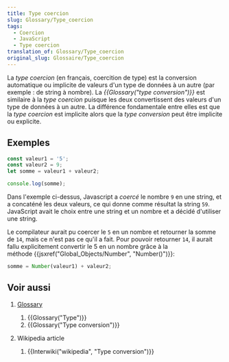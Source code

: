 ```yaml
---
title: Type coercion
slug: Glossary/Type_coercion
tags:
  - Coercion
  - JavaScript
  - Type coercion
translation_of: Glossary/Type_coercion
original_slug: Glossaire/Type_coercion
---
```

La _type coercion_ (en français, coercition de type) est la conversion automatique ou implicite de valeurs d'un type de données à un autre (par exemple : de string à nombre). La *{{Glossary("type conversion")}}* est similaire à la *type coercion* puisque les deux convertissent des valeurs d'un type de données à un autre. La différence fondamentale entre elles est que la _type coercion_ est implicite alors que la _type conversion_ peut être implicite ou explicite.

## Exemples

```js
const valeur1 = '5';
const valeur2 = 9;
let somme = valeur1 + valeur2;

console.log(somme);
```

Dans l'exemple ci-dessus, Javascript a *coercé* le nombre `9` en une string, et a concaténé les deux valeurs, ce qui donne comme résultat la string `59`. JavaScript avait le choix entre une string et un nombre et a décidé d'utiliser une string.

Le compilateur aurait pu coercer le `5` en un nombre et retourner la somme de `14`, mais ce n'est pas ce qu'il a fait. Pour pouvoir retourner `14`, il aurait fallu explicitement convertir le 5 en un nombre grâce à la méthode {{jsxref("Global_Objects/Number", "Number()")}}:

```js
somme = Number(valeur1) + valeur2;
```

## Voir aussi

1.  [Glossary](/fr/docs/Glossary)

    1.  {{Glossary("Type")}}
    2.  {{Glossary("Type conversion")}}

2.  Wikipedia article

    1.  {{Interwiki("wikipedia", "Type conversion")}}

